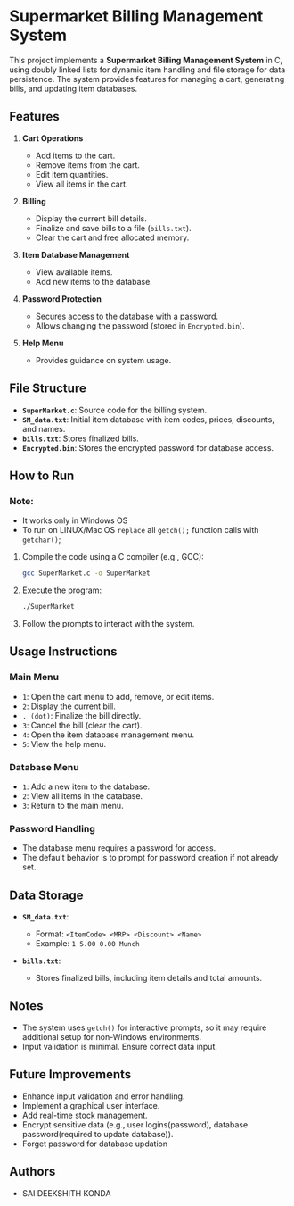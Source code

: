 # Supermarket Billing Management System

This project implements a **Supermarket Billing Management System** in C, using doubly linked lists for dynamic item handling and file storage for data persistence. The system provides features for managing a cart, generating bills, and updating item databases.

## Features

1. **Cart Operations**
   - Add items to the cart.
   - Remove items from the cart.
   - Edit item quantities.
   - View all items in the cart.

2. **Billing**
   - Display the current bill details.
   - Finalize and save bills to a file (`bills.txt`).
   - Clear the cart and free allocated memory.

3. **Item Database Management**
   - View available items.
   - Add new items to the database.

4. **Password Protection**
   - Secures access to the database with a password.
   - Allows changing the password (stored in `Encrypted.bin`).

5. **Help Menu**
   - Provides guidance on system usage.

## File Structure

- **`SuperMarket.c`**: Source code for the billing system.
- **`SM_data.txt`**: Initial item database with item codes, prices, discounts, and names.
- **`bills.txt`**: Stores finalized bills.
- **`Encrypted.bin`**: Stores the encrypted password for database access.

## How to Run

### Note:

- It works only in Windows OS
- To run on LINUX/Mac OS `replace` all `getch();` function calls with `getchar()`;

1. Compile the code using a C compiler (e.g., GCC):
   ```bash
   gcc SuperMarket.c -o SuperMarket
   ```
2. Execute the program:
   ```bash
   ./SuperMarket
   ```
3. Follow the prompts to interact with the system.

## Usage Instructions

### Main Menu
- `1`: Open the cart menu to add, remove, or edit items.
- `2`: Display the current bill.
- `. (dot)`: Finalize the bill directly.
- `3`: Cancel the bill (clear the cart).
- `4`: Open the item database management menu.
- `5`: View the help menu.

### Database Menu
- `1`: Add a new item to the database.
- `2`: View all items in the database.
- `3`: Return to the main menu.

### Password Handling
- The database menu requires a password for access.
- The default behavior is to prompt for password creation if not already set.

## Data Storage

- **`SM_data.txt`**:
  - Format: `<ItemCode> <MRP> <Discount> <Name>`
  - Example: `1 5.00 0.00 Munch`

- **`bills.txt`**:
  - Stores finalized bills, including item details and total amounts.

## Notes

- The system uses `getch()` for interactive prompts, so it may require additional setup for non-Windows environments.
- Input validation is minimal. Ensure correct data input.

## Future Improvements

- Enhance input validation and error handling.
- Implement a graphical user interface.
- Add real-time stock management.
- Encrypt sensitive data (e.g., user logins(password), database password(required to update database)).
- Forget password for database updation

## Authors

- SAI DEEKSHITH KONDA
